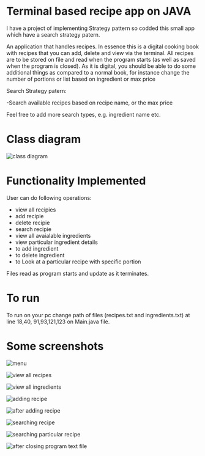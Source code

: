 # Terminal based recipe app on JAVA 
I have a project of implementing Strategy pattern so  codded this small app which have a search strategy patern.

An application that handles recipes. In essence this is a digital cooking book with recipes that you can add, delete and view via the terminal. All recipes are to be stored on file and read when the program starts (as well as saved when the program is closed). As it is digital, you should be able to do some additional things as compared to a normal book, for instance change the number of portions or list based on ingredient or max price

Search Strategy patern:

-Search available recipes based on  recipe name, or the max price

Feel free to add more search types, e.g. ingredient name etc.

# Class diagram 
![class diagram](./img/finalCD.JPG)

# Functionality Implemented
User can do following operations:
- view all recipies
- add recipie
- delete recipie
- search recipie
- view all avaialable ingredients
- view particular ingredient details
- to add ingredient
- to delete ingredient
- to Look at a particular recipe with specific portion

Files read as program starts and update as it terminates.

# To run

To run on your pc change path of files (recipes.txt and ingredients.txt) at line 18,40, 91,93,121,123 on Main.java file.

# Some screenshots
![menu](./img/menu.JPG)

![view all recipes](./img/viewall.JPG)

![view all ingredients](./img/viewalling.JPG)

![adding recipe ](./img/addingrec.JPG)

![after adding recipe ](./img/afteraddingrec.JPG)

![searching recipe ](./img/searching.JPG)

![searching particular recipe ](./img/particularRec.JPG)

![after closing program text file ](./img/afterclosing.JPG)

